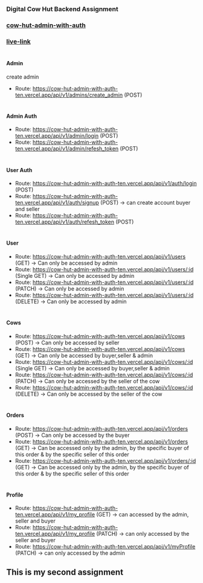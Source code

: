 ### Digital Cow Hut Backend Assignment

### [cow-hut-admin-with-auth](https://github.com/Porgramming-Hero-web-course/l2b1a4-cow-hut-admin-auth-masudwebdeveloper)

### [live-link](https://cow-hut-admin-with-auth-ten.vercel.app/)

#

#### Admin

create admin

- Route: https://cow-hut-admin-with-auth-ten.vercel.app/api/v1/admins/create_admin (POST)

#

#### Admin Auth

- Route: https://cow-hut-admin-with-auth-ten.vercel.app/api/v1/admin/login (POST)
- Route: https://cow-hut-admin-with-auth-ten.vercel.app/api/v1/admin/refesh_token (POST)

#

#### User Auth

- Route: https://cow-hut-admin-with-auth-ten.vercel.app/api/v1/auth/login (POST)
- Route: https://cow-hut-admin-with-auth-ten.vercel.app/api/v1/auth/signup (POST) -> can create account buyer and seller
- Route: https://cow-hut-admin-with-auth-ten.vercel.app/api/v1/auth/refesh_token (POST)

#

#### User

- Route: https://cow-hut-admin-with-auth-ten.vercel.app/api/v1/users (GET) → Can only be accessed by admin
- Route: https://cow-hut-admin-with-auth-ten.vercel.app/api/v1/users/:id (Single GET) → Can only be accessed by admin
- Route: https://cow-hut-admin-with-auth-ten.vercel.app/api/v1/users/:id (PATCH) → Can only be accessed by admin
- Route: https://cow-hut-admin-with-auth-ten.vercel.app/api/v1/users/:id (DELETE) → Can only be accessed by admin

#

#### Cows

- Route: https://cow-hut-admin-with-auth-ten.vercel.app/api/v1/cows (POST) → Can only be accessed by seller
- Route: https://cow-hut-admin-with-auth-ten.vercel.app/api/v1/cows (GET) → Can only be accessed by buyer,seller & admin
- Route: https://cow-hut-admin-with-auth-ten.vercel.app/api/v1/cows/:id (Single GET) → Can only be accessed by buyer,seller & admin
- Route: https://cow-hut-admin-with-auth-ten.vercel.app/api/v1/cows/:id (PATCH) → Can only be accessed by the seller of the cow
- Route: https://cow-hut-admin-with-auth-ten.vercel.app/api/v1/cows/:id (DELETE) → Can only be accessed by the seller of the cow

#

#### Orders

- Route: https://cow-hut-admin-with-auth-ten.vercel.app/api/v1/orders (POST) → Can only be accessed by the buyer
- Route: https://cow-hut-admin-with-auth-ten.vercel.app/api/v1/orders (GET) → Can be accessed only by the admin, by the specific buyer of this order & by the specific seller of this order
- Route: https://cow-hut-admin-with-auth-ten.vercel.app/api/v1/orders/:id (GET) → Can be accessed only by the admin, by the specific buyer of this order & by the specific seller of this order

#

#### Profile

- Route: https://cow-hut-admin-with-auth-ten.vercel.app/api/v1/my_profile (GET) -> can accessed by the admin, seller and buyer
- Route: https://cow-hut-admin-with-auth-ten.vercel.app/api/v1/my_profile (PATCH) -> can only accessed by the seller and buyer
- Route: https://cow-hut-admin-with-auth-ten.vercel.app/api/v1/myProfile (PATCH) -> can only accessed by the admin

## This is my second assignment
